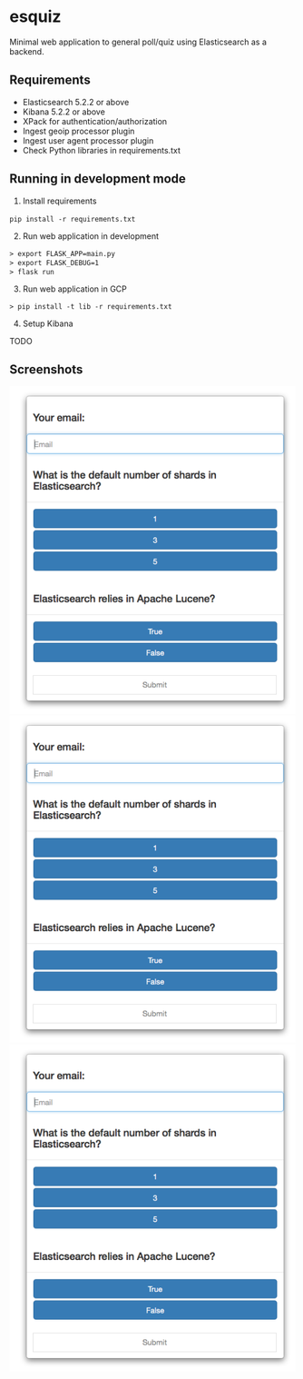 # esquiz

Minimal web application to general poll/quiz using Elasticsearch as a backend.


## Requirements

- Elasticsearch 5.2.2 or above
- Kibana 5.2.2 or above
- XPack for authentication/authorization
- Ingest geoip processor plugin
- Ingest user agent processor plugin
- Check Python libraries in requirements.txt


## Running in development mode

1. Install requirements

`pip install -r requirements.txt`


2. Run web application in development

```
> export FLASK_APP=main.py
> export FLASK_DEBUG=1
> flask run
```

3. Run web application in GCP

```
> pip install -t lib -r requirements.txt
```


4. Setup Kibana

TODO

## Screenshots

![Screen01](https://github.com/mcascallares/esquiz/blob/master/screenshots/screen01.png)
![Screen02](https://github.com/mcascallares/esquiz/blob/master/screenshots/screen01.png)
![Screen03](https://github.com/mcascallares/esquiz/blob/master/screenshots/screen01.png)

